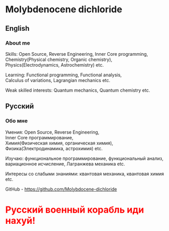 # Molybdenocene dichloride
## English
### About me

Skills: Open Source, Reverse&nbsp;Engineering, Inner&nbsp;Core&nbsp;programming, \
    Chemistry(Physical chemistry, Organic&nbsp;chemistry), \
    Physics(Electrodynamics, Astrochemistry) etc.

Learning: Functional&nbsp;programming, Functional&nbsp;analysis, Calculus&nbsp;of&nbsp;variations, Lagrangian&nbsp;mechanics etc.

Weak skilled interests: Quantum&nbsp;mechanics, Quantum&nbsp;chemistry etc.

## Русский
### Обо мне

Умения: Open Source, Reverse&nbsp;Engineering, Inner&nbsp;Core&nbsp;программирование, \
    Химия(Физическая химия, органическая&nbsp;химия), \
    Физика(Электродинамика, астрохимия) etc.

Изучаю: функциональное&nbsp;программирование, функциональный&nbsp;анализ, вариационное&nbsp;исчисление, Лагранжева&nbsp;механика etc.

Интересы со слабыми знаниями: квантовая&nbsp;механика, квантовая&nbsp;химия etc.

GitHub - https://github.com/Molybdocene-dichloride

# <span style="color:red; font-weight: bold;">Русский военный корабль иди нахуй!</span>

